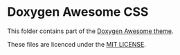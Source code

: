 # Doxygen Awesome CSS

This folder contains part of the
[Doxygen Awesome theme](https://github.com/jothepro/doxygen-awesome-css).

These files are licenced under the [MIT LICENSE](LICENSE).
